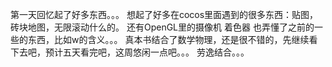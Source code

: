 第一天回忆起了好多东西。。。
想起了好多在cocos里面遇到的很多东西：贴图，砖块地图，无限滚动什么的。
还有OpenGL里的摄像机 着色器 也弄懂了之前的一些的东西，比如w的含义。。。
真本书结合了数学物理，还是很不错的，先继续看下去吧，预计五天看完吧，这周悠闲一点吧。。。
劳逸结合。。。